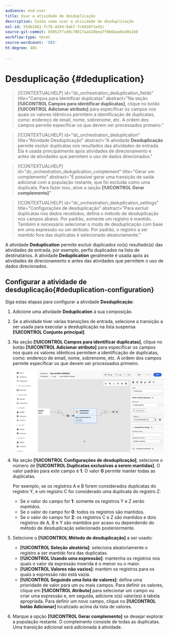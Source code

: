 ```yaml
---
audience: end-user
title: Usar a atividade de desduplicação
description: Saiba como usar a atividade de desduplicação
exl-id: 55db2461-fcfb-4284-9ab7-7cb01071ed1c
source-git-commit: 65052ffcd8c70817aa428bea7f8b6baa0a49a1b0
workflow-type: tm+mt
source-wordcount: '563'
ht-degree: 46%

---
```


# Desduplicação {#deduplication}

>[!CONTEXTUALHELP]
>id="dc_orchestration_deduplication_fields"
>title="Campos para identificar duplicatas"
>abstract="Na seção **[!UICONTROL Campos para identificar duplicatas]**, clique no botão **[!UICONTROL Adicionar atributo]** para especificar os campos nos quais os valores idênticos permitem a identificação de duplicatas, como: endereço de email, nome, sobrenome, etc. A ordem dos campos permite especificar os que devem ser processados primeiro."

>[!CONTEXTUALHELP]
>id="dc_orchestration_deduplication"
>title="Atividade Desduplicação"
>abstract="A atividade **Desduplicação** permite excluir duplicatas nos resultados das atividades de entrada. Ela é usada principalmente após atividades de direcionamento e antes de atividades que permitem o uso de dados direcionados."

>[!CONTEXTUALHELP]
>id="dc_orchestration_deduplication_complement"
>title="Gerar um complemento"
>abstract="É possível gerar uma transição de saída adicional com a população restante, que foi excluída como uma duplicata. Para fazer isso, ative a opção **[!UICONTROL Gerar complemento]**"

>[!CONTEXTUALHELP]
>id="dc_orchestration_deduplication_settings"
>title="Configurações de desduplicação"
>abstract="Para excluir duplicatas nos dados recebidos, defina o método de desduplicação nos campos abaixo. Por padrão, somente um registro é mantido. Também é necessário selecionar o modo de desduplicação com base em uma expressão ou um atributo. Por padrão, o registro a ser mantido fora das duplicatas é selecionado aleatoriamente."

A atividade **Deduplication** permite excluir duplicados no(s) resultado(s) das atividades de entrada, por exemplo, perfis duplicados na lista de destinatários. A atividade **Deduplication** geralmente é usada após as atividades de direcionamento e antes das atividades que permitem o uso de dados direcionados.

## Configurar a atividade de desduplicação{#deduplication-configuration}

Siga estas etapas para configurar a atividade **Desduplicação**:

1. Adicione uma atividade **Deduplication** à sua composição.

1. Se a atividade tiver várias transições de entrada, selecione a transição a ser usada para executar a desduplicação na lista suspensa **[!UICONTROL Conjunto principal]**

1. Na seção **[!UICONTROL Campos para identificar duplicatas]**, clique no botão **[!UICONTROL Adicionar atributo]** para especificar os campos nos quais os valores idênticos permitem a identificação de duplicatas, como: endereço de email, nome, sobrenome, etc. A ordem dos campos permite especificar os que devem ser processados primeiro.

   ![](../assets/deduplication.png)

1. Na seção **[!UICONTROL Configurações de desduplicação]**, selecione o número de **[!UICONTROL Duplicatas exclusivas a serem mantidas]**. O valor padrão para este campo é **1**. O valor **0** permite manter todas as duplicatas.

   Por exemplo, se os registros A e B forem considerados duplicatas do registro Y, e um registro C for considerado uma duplicata do registro Z:

   * Se o valor do campo for **1**: somente os registros Y e Z serão mantidos.
   * Se o valor do campo for **0**: todos os registros são mantidos.
   * Se o valor do campo for **2**: os registros C e Z são mantidos e dois registros de A, B e Y são mantidos por acaso ou dependendo do método de desduplicação selecionado posteriormente.

1. Selecione o **[!UICONTROL Método de desduplicação]** a ser usado:

   * **[!UICONTROL Seleção aleatória]**: seleciona aleatoriamente o registro a ser mantido fora das duplicatas.
   * **[!UICONTROL Usando uma expressão]**: mantenha os registros nos quais o valor da expressão inserida é o menor ou o maior.
   * **[!UICONTROL Valores não vazios]**: mantém os registros para os quais a expressão não está vazia.
   * **[!UICONTROL Seguindo uma lista de valores]**: defina uma prioridade de valor para um ou mais campos. Para definir os valores, clique em **[!UICONTROL Atributo]** para selecionar um campo ou criar uma expressão e, em seguida, adicione o(s) valor(es) à tabela apropriada. Para definir um novo campo, clique no **[!UICONTROL botão Adicionar]** localizado acima da lista de valores.

1. Marque a opção **[!UICONTROL Gerar complemento]** se desejar explorar a população restante. O complemento consiste de todas as duplicatas. Uma transição adicional será adicionada à atividade.

<!--
## Example{#deduplication-example}

In the following example, use a deduplication activity to exclude duplicates from the target before sending a delivery. The identified duplicated profiles are added to a dedicated audience that can be reused if necessary. Choose the **Email** address to identify the duplicates. Keep 1 entry and select the **Random** deduplication method.

![](../assets/workflow-deduplication-example.png)
-->
